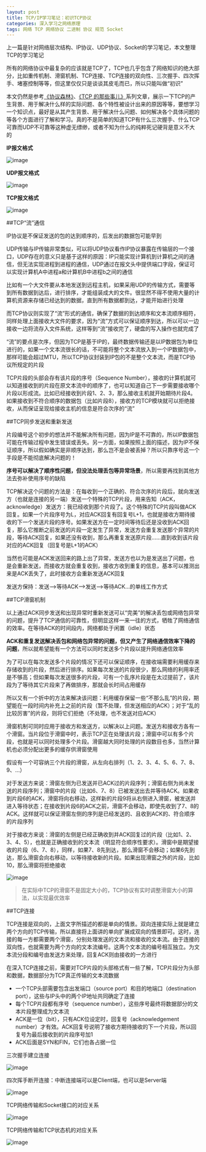 ```yaml
---
layout: post
title: TCP/IP学习笔记：初识TCP协议
categories: 深入学习之网络原理
tags: 网络 TCP 网络协议 二进制 协议 规范 Socket
---
```


上一篇是针对网络层次结构、IP协议、UDP协议、Socket的学习笔记，本文整理TCP的学习笔记

所有的网络协议中最复杂的应该就是TCP了，TCP也几乎包含了网络知识的绝大部分，比如重传机制、滑窗机制、TCP连接、TCP连接的双向性、三次握手、四次挥手、堵塞控制等等，但这里仅仅只是谈谈其皮毛而已，所以只能叫做“初识”

本文仍然是参考[《协议森林》](http://www.cnblogs.com/vamei/archive/2012/12/05/2802811.html)、[《TCP 的那些事儿》](http://coolshell.cn/articles/11564.html)系列文章，展示一下TCP的产生背景、用于解决什么样的实际问题、各个特性被设计出来的原因等等，要想学习一个知识点，最好是从其产生背景、用于解决什么问题、如何解决各个具体问题的等各个方面进行了解和学习。真的不是简单的知道TCP有什么三次握手、什么TCP可靠而UDP不可靠等这种虚无缥缈，或者不知为什么的纯粹死记硬背是意义不大的

**IP报文格式**

![image](../media/image/2016-10-21/02.png)

**UDP报文格式**

![image](../media/image/2016-10-21/03.png)

**TCP报文格式**

![image](../media/image/2016-10-21/04.png)

##TCP“流”通信

IP协议是不保证发送的包的达到顺序的，后发出的数据包可能早到

UDP传输与IP传输非常类似，可以将UDP协议看作IP协议暴露在传输层的一个接口，UDP存在的意义只是基于这样的原因：IP只能实现计算机到计算机之间的通信，但无法实现进程到进程的通信，UDP通过在报文头中提供端口字段，保证可以实现计算机A中进程a和计算机B中进程b之间的通信

比如有一个大文件要从本地发送到远程主机，如果采用UDP的传输方式，需要等到所有数据到达后，进行排序，才能组装成大的文件。很显然不得不使用大量的计算机资源来存储已经达到的数据，直到所有数据都到达，才能开始进行处理

而TCP协议则实现了“流”形式的通信，确保了数据的到达顺序和文本流顺序相符，同样处理上面接收大文件的要求，因为“流”方式可以保证顺序到达，所以可以一边接收一边将流存入文件系统，这样等到“流”接收完了，硬盘的写入操作也就完成了

“流”的要点是次序，但因为TCP是基于IP的，最终数据传输还是以IP数据包为单位进行的，如果一个文本流很长的话，不可能将整个文本流放入到一个IP数据包中，那样可能会超过MTU，所以TCP协议封装到IP包的不是整个文本流，而是TCP协议所规定的片段

TCP片段的头部会存有该片段的序号（Sequence Number），接收的计算机就可以知道接收到的片段在原文本流中的顺序了，也可以知道自己下一步需要接收哪个片段以形成流。比如已经接收到片段1、2、3，那么接收主机就开始期待片段4。如果接收到不符合顺序的数据包（比如片段8），接收方的TCP模块就可以拒绝接收，从而保证呈现给接收主机的信息是符合次序的“流”

##TCP同步发送和重新发送

片段编号这个初步的想法并不能解决所有问题，因为IP是不可靠的，所以IP数据包可能在传输过程中发生错误或丢失。另一方面，如果按照上面的描述，因为IP不保证顺序，所以假如确实是非顺序达到，那么岂不是会被丢掉？所以只靠序号这一个手段是不能彻底解决问题的！

**序号可以解决了顺序性问题，但没法处理丢包等异常场景**，所以需要再找到其他方法去弥补使用序号的缺陷

TCP解决这个问题的方法是：在每收到一个正确的、符合次序的片段后，就向发送方（也就是连接的另一端）发送一个特殊的TCP片段，用来告知（ACK，acknowledge）发送方：我已经收到那个片段了。这个特殊的TCP片段叫做ACK回复。如果一个片段序号为L，对应ACK回复有回复号L+1，也就是接收方期待接收的下一个发送片段的序号。如果发送方在一定时间等待后还是没收到ACK回复，那么它推断之前发送的片段一定发生了异常，发送方会重复发送那个异常的片段，等待ACK回复，如果还没有收到，那么再重复发送原片段......直到收到该片段对应的ACK回复（回复号是L+1的ACK）

当然也可能是ACK发送回来的路上出了异常，发送方也以为是发送出了问题，也是会重新发送，而接收方就会重复收到，接收方收到重复的信息，基本可以推测出来是ACK丢失了，此时接收方会重新发送ACK回复

发送方保持：发送-->等待ACK-->发送-->等待ACK...的单线工作方式

##TCP滑窗机制

以上通过ACK同步发送和出现异常时重新发送可以“完美”的解决丢包或网络包异常的问题，提升了TCP通信的可靠性，但明显这样一来一往的方式，牺牲了网络通信的效率。在等待ACK的时间段内，网络都处于闲置（idle）状态

**ACK和重复发送解决丢包和网络包异常的问题，但又产生了网络通信效率下降的问题**，所以就希望能有一个方法可以同时发送多个片段以提升网络通信效率

为了可以在每次发送多个片段的情况下还可以保证顺序，在接收端需要利用缓存来存储收到的片段，然后进行排序。如果每次发送的片段很少，那么网络的利用率还是不够高；但如果每次发送很多的片段，可有一个乱序片段是在太过提前了，该片段为了等待其它片段来了再做排序，那就会长时间占用缓存

所以又有一个折中的方法来解决该问题：利用缓存保留一些“不那么乱”的片段，期望能在一段时间内补充上之前的片段（暂不处理，但发送相应的ACK）；对于“乱的比较厉害”的片段，则将它们拒绝（不处理，也不发送对应ACK）

滑窗机制可同时应用于接收方和发送方，以解决以上问题。发送方和接收方各有一个滑窗。当片段位于滑窗中时，表示TCP正在处理该片段；滑窗中可以有多个片段，也就是可以同时处理多个片段。滑窗越大同时处理的片段数目也多，当然计算机也必须分配出更多的缓存供滑窗使用

假设有一个可容纳三个片段的滑窗，从左向右排列（1、2、3、4、5、6、7、8、9、...）

对于发送方来说：滑窗左侧为已发送并已ACK过的片段序列；滑窗右侧为尚未发送的片段序列；滑窗中的片段（比如6、7、8）已被发送出去并等待ACK。如果收到片段6的ACK，滑窗将向右移动，这样新的片段9将从右侧进入滑窗，被发送并进入等待状态；在接收到片段6的ACK之前，滑窗不会移动，即使先收到了7、8的ACK。这样就可以保证滑窗左侧的序列是已经发送的、且收到ACK的、符合顺序的片段序列

对于接收方来说：滑窗的左侧是已经正确收到并ACK回复过的片段（比如1、2、3、4、5），也就是正确接收到的文本流（明显符合顺序性要求）。滑窗中是期望接收的片段（6、7、8），同样，如果7、8先到达，那么滑窗不会移动；如果6先到达，那么滑窗会向右移动，以等待接收新的片段。如果出现滑窗之外的片段，比如10，那么滑窗将拒绝接收

![image](../media/image/2016-10-23/01.png)

>在实际中TCP的滑窗不是固定大小的，TCP协议有实时调整滑窗大小的算法，以实现最优效率

##TCP连接

TCP连接是双向的，上面文字所描述的都是单向的情景。双向连接实际上就是建立两个方向的TCP传输，所以直接将上面讲的单向扩展成双向的情景即可。这时，连接的每一方都需要两个滑窗，分别处理发送的文本流和接收的文本流。由于连接的双向性，也就需要为两个方向的文本流编号。这两个文本流的编号相互独立。为文本流分段和编号由发送方来处理，回复ACK则由接收的一方进行

在深入TCP连接之前，需要对TCP片段的头部格式有一些了解，TCP片段分为头部和数据，数据部分为TCP真正传输的文本流数据

* 一个TCP头部需要包含出发端口（source port）和目的地端口（destination port），这些与IP头中的两个IP地址共同确定了连接
* 每个TCP片段都有序号（sequence number），这些序号最终将数据部分的文本片段整理成为文本流
* ACK是一位（bit），只有ACK位设定时，回复号（acknowledgement number）才有效。ACK回复号说明了接收方期待接收的下一个片段，所以回复号为最后接收到的片段序号加1
* ACK后面是SYN和FIN，它们也各占据一位

三次握手建立连接

![image](../media/image/2016-10-23/02.png)

四次挥手断开连接：中断连接端可以是Client端，也可以是Server端

![image](../media/image/2016-10-23/03.png)

TCP网络传输和Socket接口的对应关系

![image](../media/image/2016-10-23/04.png)

TCP网络传输和TCP状态机的对应关系

![image](../media/image/2016-10-23/05.png)
